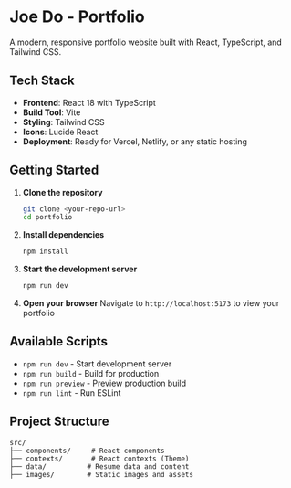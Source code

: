 # Joe Do - Portfolio

A modern, responsive portfolio website built with React, TypeScript, and Tailwind CSS.

## Tech Stack

- **Frontend**: React 18 with TypeScript
- **Build Tool**: Vite
- **Styling**: Tailwind CSS
- **Icons**: Lucide React
- **Deployment**: Ready for Vercel, Netlify, or any static hosting

## Getting Started

1. **Clone the repository**
   ```bash
   git clone <your-repo-url>
   cd portfolio
   ```

2. **Install dependencies**
   ```bash
   npm install
   ```

3. **Start the development server**
   ```bash
   npm run dev
   ```

4. **Open your browser**
   Navigate to `http://localhost:5173` to view your portfolio

## Available Scripts

- `npm run dev` - Start development server
- `npm run build` - Build for production
- `npm run preview` - Preview production build
- `npm run lint` - Run ESLint

## Project Structure

```
src/
├── components/     # React components
├── contexts/       # React contexts (Theme)
├── data/          # Resume data and content
├── images/        # Static images and assets

